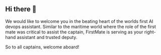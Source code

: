 ## Hi there 👋
We would like to welcome you in the beating heart of the worlds first AI devops assistant. 
Similar to the maritime world where the role of the first mate was critical to assist the captain, FirstMate is serving as your right-hand assistant and trusted deputy. 

So to all captains, welcome aboard!

<!--

**Here are some ideas to get you started:**

🙋‍♀️ A short introduction - what is your organization all about?
🌈 Contribution guidelines - how can the community get involved?
👩‍💻 Useful resources - where can the community find your docs? Is there anything else the community should know?
🍿 Fun facts - what does your team eat for breakfast?
🧙 Remember, you can do mighty things with the power of [Markdown](https://docs.github.com/github/writing-on-github/getting-started-with-writing-and-formatting-on-github/basic-writing-and-formatting-syntax)
-->
